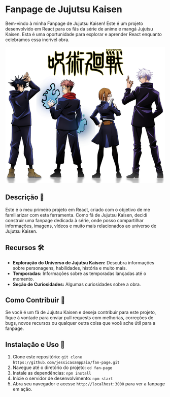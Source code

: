 # Fanpage de Jujutsu Kaisen

Bem-vindo à minha Fanpage de Jujutsu Kaisen! Este é um projeto desenvolvido em React para os fãs da série de anime e mangá Jujutsu Kaisen. Esta é uma oportunidade para explorar e aprender React enquanto celebramos essa incrível obra.

![Logo de Jujutsu Kaisen](./src/imgs/Jujutsu.Kaisen.full.3347585.png)

## Descrição 📖

Este é o meu primeiro projeto em React, criado com o objetivo de me familiarizar com esta ferramenta. Como fã de Jujutsu Kaisen, decidi construir uma fanpage dedicada à série, onde posso compartilhar informações, imagens, vídeos e muito mais relacionados ao universo de Jujutsu Kaisen.

## Recursos 🛠️

- **Exploração do Universo de Jujutsu Kaisen:** Descubra informações sobre personagens, habilidades, história e muito mais.
- **Temporadas:** Informações sobre as temporadas lançadas até o momento.
- **Seção de Curiosidades:** Algumas curiosidades sobre a obra.

## Como Contribuir 🤝

Se você é um fã de Jujutsu Kaisen e deseja contribuir para este projeto, fique à vontade para enviar pull requests com melhorias, correções de bugs, novos recursos ou qualquer outra coisa que você ache útil para a fanpage.

## Instalação e Uso 🚀

1. Clone este repositório: `git clone https://github.com/jessicasamppaio/fan-page.git`
2. Navegue até o diretório do projeto: `cd fan-page`
3. Instale as dependências: `npm install`
4. Inicie o servidor de desenvolvimento: `npm start`
5. Abra seu navegador e acesse `http://localhost:3000` para ver a fanpage em ação.
